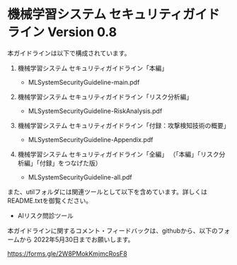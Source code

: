 # 機械学習システム セキュリティガイドライン Version 0.8

本ガイドラインは以下で構成されています。

1. 機械学習システム セキュリティガイドライン「本編」
   - MLSystemSecurityGuideline-main.pdf

2. 機械学習システム セキュリティガイドライン「リスク分析編」
   - MLSystemSecurityGuideline-RiskAnalysis.pdf

3. 機械学習システム セキュリティガイドライン「付録：攻撃検知技術の概要」
   - MLSystemSecurityGuideline-Appendix.pdf

4. 機械学習システム セキュリティガイドライン「全編」 （「本編」「リスク分析編」「付録」をつなげた版）
   - MLSystemSecurityGuideline-all.pdf

また、utilフォルダには関連ツールとして以下を含めています。詳しくはREADME.txtを御覧ください。

- AIリスク問診ツール

本ガイドラインに関するコメント・フィードバックは、githubから、以下のフォームから
2022年5月30日までお願いします。

https://forms.gle/2W8PMokKmjmcRosF8

